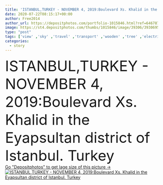 ```yaml
---
title: 'ISTANBUL,TURKEY - NOVEMBER 4, 2019:Boulevard Xs. Khalid in the Eyapsultan district of Istanbul. Turkey'
date: 2020-07-22T08:15:17+00:00
author: Free2014
author_url: https://depositphotos.com/portfolio-1015846.html?ref=64678756
image: https://st4.depositphotos.com/thumbs/1015846/image/39306/393069554/api_thumb_450.jpg?forcejpeg=true
type: "post"
tags: ['view' ,'sky' ,'travel' ,'transport' ,'wooden' ,'tree' ,'electric' ,'car' ,'road' ,'architecture' ,'building' ,'city' ,'house' ,'window' ,'pole' ,'street' ,'tourism' ,'floor' ,'second' ,'cloudy' ,'district' ,'turkey' ,'istanbul' ,'minaret' ,'mosque' ,'turkish' ,'republic' ,'sidewalk' ,'boulevard' ,'two story' ,'eyup sultan' ]
categories: 
  - story
---
```

<div aling="center">
            <font size="60"> ISTANBUL,TURKEY - NOVEMBER 4, 2019:Boulevard Xs. Khalid in the Eyapsultan district of Istanbul. Turkey</font>   
</div>
<div>
    <a href='https://st4.depositphotos.com/thumbs/1015846/image/39306/393069554/api_thumb_450.jpg?forcejpeg=true?ref=64678756' target=_blank > Go "Depositphotos" to get lage size of this picture ->
        <img href='https://st4.depositphotos.com/thumbs/1015846/image/39306/393069554/api_thumb_450.jpg?forcejpeg=true?ref=64678756' src='https://st4.depositphotos.com/1015846/39306/i/950/depositphotos_393069554-stock-photo-istanbul-turkey-november-2019-boulevard.jpg?forcejpeg=true' alt='ISTANBUL,TURKEY - NOVEMBER 4, 2019:Boulevard Xs. Khalid in the Eyapsultan district of Istanbul. Turkey' >
    </a>
</div>
